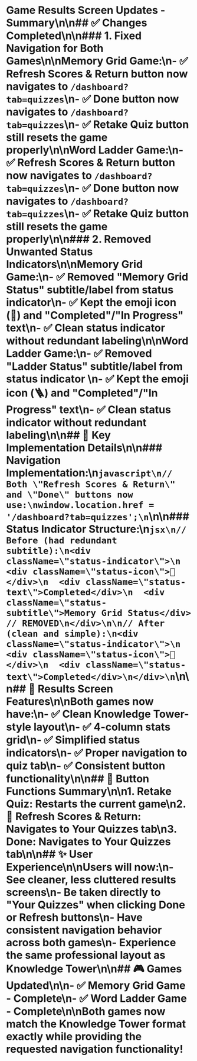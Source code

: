 # Game Results Screen Updates - Summary\n\n## ✅ Changes Completed\n\n### 1. Fixed Navigation for Both Games\n\n**Memory Grid Game:**\n- ✅ **Refresh Scores & Return** button now navigates to `/dashboard?tab=quizzes`\n- ✅ **Done** button now navigates to `/dashboard?tab=quizzes`\n- ✅ **Retake Quiz** button still resets the game properly\n\n**Word Ladder Game:**\n- ✅ **Refresh Scores & Return** button now navigates to `/dashboard?tab=quizzes`\n- ✅ **Done** button now navigates to `/dashboard?tab=quizzes`\n- ✅ **Retake Quiz** button still resets the game properly\n\n### 2. Removed Unwanted Status Indicators\n\n**Memory Grid Game:**\n- ✅ Removed \"Memory Grid Status\" subtitle/label from status indicator\n- ✅ Kept the emoji icon (🧠) and \"Completed\"/\"In Progress\" text\n- ✅ Clean status indicator without redundant labeling\n\n**Word Ladder Game:**\n- ✅ Removed \"Ladder Status\" subtitle/label from status indicator  \n- ✅ Kept the emoji icon (🪜) and \"Completed\"/\"In Progress\" text\n- ✅ Clean status indicator without redundant labeling\n\n## 🎯 Key Implementation Details\n\n### Navigation Implementation:\n```javascript\n// Both \"Refresh Scores & Return\" and \"Done\" buttons now use:\nwindow.location.href = '/dashboard?tab=quizzes';\n```\n\n### Status Indicator Structure:\n```jsx\n// Before (had redundant subtitle):\n<div className=\"status-indicator\">\n  <div className=\"status-icon\">🧠</div>\n  <div className=\"status-text\">Completed</div>\n  <div className=\"status-subtitle\">Memory Grid Status</div>  // REMOVED\n</div>\n\n// After (clean and simple):\n<div className=\"status-indicator\">\n  <div className=\"status-icon\">🧠</div>\n  <div className=\"status-text\">Completed</div>\n</div>\n```\n\n## 📱 Results Screen Features\n\n**Both games now have:**\n- ✅ Clean Knowledge Tower-style layout\n- ✅ 4-column stats grid\n- ✅ Simplified status indicators\n- ✅ Proper navigation to quiz tab\n- ✅ Consistent button functionality\n\n## 🔧 Button Functions Summary\n\n1. **Retake Quiz**: Restarts the current game\n2. **🔄 Refresh Scores & Return**: Navigates to Your Quizzes tab\n3. **Done**: Navigates to Your Quizzes tab\n\n## ✨ User Experience\n\nUsers will now:\n- See cleaner, less cluttered results screens\n- Be taken directly to \"Your Quizzes\" when clicking Done or Refresh buttons\n- Have consistent navigation behavior across both games\n- Experience the same professional layout as Knowledge Tower\n\n## 🎮 Games Updated\n\n- ✅ **Memory Grid Game** - Complete\n- ✅ **Word Ladder Game** - Complete\n\nBoth games now match the Knowledge Tower format exactly while providing the requested navigation functionality!